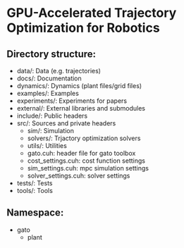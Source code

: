 # GPU-Accelerated Trajectory Optimization for Robotics


## Directory structure:
- data/: Data (e.g. trajectories)
- docs/: Documentation
- dynamics/: Dynamics (plant files/grid files)
- examples/: Examples
- experiments/: Experiments for papers
- external/: External libraries and submodules
- include/: Public headers
- src/: Sources and private headers
    - sim/: Simulation
    - solvers/: Trjactory optimization solvers
    - utils/: Utilities
    - gato.cuh: header file for gato toolbox
    - cost_settings.cuh: cost function settings
    - sim_settings.cuh: mpc simulation settings
    - solver_settings.cuh: solver settings
- tests/: Tests
- tools/: Tools


## Namespace:

- gato
  - plant